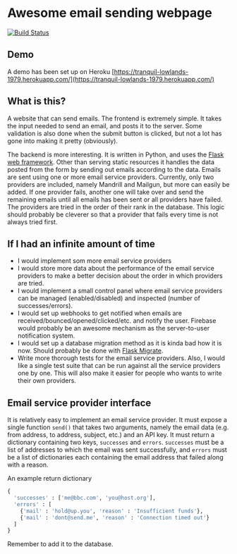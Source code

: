 Awesome email sending webpage
=============================

[![Build Status](https://travis-ci.org/bufas/awesome-email.svg?branch=master)](https://travis-ci.org/bufas/awesome-email)

Demo
----
A demo has been set up on Heroku [https://tranquil-lowlands-1979.herokuapp.com/](https://tranquil-lowlands-1979.herokuapp.com/)

What is this?
-------------
A website that can send emails. The frontend is extremely simple. It takes the input needed to send an email, and posts it to the server. Some validation is also done when the submit button is clicked, but not a lot has gone into making it pretty (obviously).

The backend is more interesting. It is written in Python, and uses the [Flask web framework](http://flask.pocoo.org/). Other than serving static resources it handles the data posted from the form by sending out emails according to the data. Emails are sent using one or more email service providers. Currently, only two providers are included, namely Mandrill and Mailgun, but more can easily be added. If one provider fails, another one will take over and send the remaining emails until all emails has been sent or all providers have failed. The providers are tried in the order of their rank in the database. This logic should probably be cleverer so that a provider that fails every time is not always tried first.

If I had an infinite amount of time
-----------------------------------
- I would implement som more email service providers
- I would store more data about the performance of the email service providers to make a better decision about the order in which providers are tried.
- I would implement a small control panel where email service providers can be managed (enabled/disabled) and inspected (number of successes/errors).
- I would set up webhooks to get notified when emails are received/bounced/opened/clicked/etc. and notify the user. Firebase would probably be an awesome mechanism as the server-to-user notification system.
- I would set up a database migration method as it is kinda bad how it is now. Should probably be done with [Flask Migrate](https://flask-migrate.readthedocs.org/en/latest/).
- Write more thorough tests for the email service providers. Also, I would like a single test suite that can be run against all the service providers one by one. This will also make it easier for people who wants to write their own providers.

Email service provider interface
--------------------------------
It is relatively easy to implement an email service provider. It must expose a single function `send()` that takes two arguments, namely the email data (e.g. from address, to address, subject, etc.) and an API key. It must return a dictionary containing two keys, `successes` and `errors`. `successes` must be a list of addresses to which the email was sent successfully, and `errors` must be a list of dictionaries each containing the email address that failed along with a reason.

An example return dictionary
```python
{
  'successes' : ['me@bbc.com', 'you@host.org'],
  'errors' : [
    {'mail' : 'hold@up.you', 'reason' : 'Insufficient funds'},
    {'mail' : 'dont@send.me', 'reason' : 'Connection timed out'}
  ]
}
```

Remember to add it to the database.